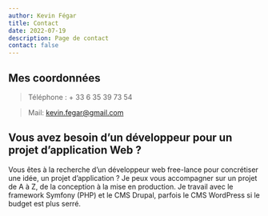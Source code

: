 ```yaml
---
author: Kevin Fégar
title: Contact
date: 2022-07-19
description: Page de contact
contact: false
---
```

## Mes coordonnées
> Téléphone : + 33 6 35 39 73 54

> Mail: kevin.fegar@gmail.com

## Vous avez besoin d’un développeur pour un projet d’application Web ?

Vous êtes à la recherche d’un développeur web free-lance pour concrétiser une idée, un projet d’application ? 
Je peux vous accompagner sur un projet de A à Z, de la conception à la mise en production. Je travail avec le framework Symfony (PHP) et le CMS Drupal, parfois le CMS WordPress si le budget est plus serré.